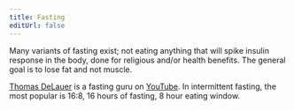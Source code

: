 ```yaml
---
title: Fasting
editUrl: false
---
```


Many variants of fasting exist; not eating anything that will spike insulin response in the body, done for religious and/or health benefits.
The general goal is to lose fat and not muscle.

[Thomas DeLauer](https://thomasdelauer.com/) is a fasting guru on [YouTube](https://www.youtube.com/@ThomasDeLauerOfficial).
In intermittent fasting, the most popular is 16:8, 16 hours of fasting, 8 hour eating window.
